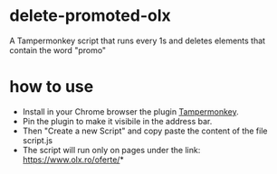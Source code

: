 # delete-promoted-olx
A Tampermonkey script that runs every 1s and deletes elements that contain the word "promo"

# how to use
- Install in your Chrome browser the plugin [Tampermonkey](https://chromewebstore.google.com/detail/tampermonkey/dhdgffkkebhmkfjojejmpbldmpobfkfo).
- Pin the plugin to make it visibile in the address bar.
- Then "Create a new Script" and copy paste the content of the file script.js
- The script will run only on pages under the link: https://www.olx.ro/oferte/*